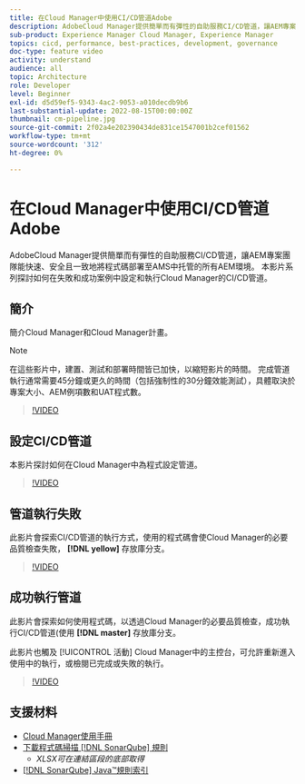 ```yaml
---
title: 在Cloud Manager中使用CI/CD管道Adobe
description: AdobeCloud Manager提供簡單而有彈性的自助服務CI/CD管道，讓AEM專案團隊能快速、安全且一致地將程式碼部署至AMS中托管的所有AEM環境。 本影片系列探討如何在失敗和成功案例中設定和執行Cloud Manager的CI/CD管道。
sub-product: Experience Manager Cloud Manager, Experience Manager
topics: cicd, performance, best-practices, development, governance
doc-type: feature video
activity: understand
audience: all
topic: Architecture
role: Developer
level: Beginner
exl-id: d5d59ef5-9343-4ac2-9053-a010decdb9b6
last-substantial-update: 2022-08-15T00:00:00Z
thumbnail: cm-pipeline.jpg
source-git-commit: 2f02a4e202390434de831ce1547001b2cef01562
workflow-type: tm+mt
source-wordcount: '312'
ht-degree: 0%

---
```


# 在Cloud Manager中使用CI/CD管道Adobe

AdobeCloud Manager提供簡單而有彈性的自助服務CI/CD管道，讓AEM專案團隊能快速、安全且一致地將程式碼部署至AMS中托管的所有AEM環境。 本影片系列探討如何在失敗和成功案例中設定和執行Cloud Manager的CI/CD管道。

## 簡介

簡介Cloud Manager和Cloud Manager計畫。

>[!NOTE]
>
>在這些影片中，建置、測試和部署時間皆已加快，以縮短影片的時間。 完成管道執行通常需要45分鐘或更久的時間（包括強制性的30分鐘效能測試），具體取決於專案大小、AEM例項數和UAT程式數。

>[!VIDEO](https://video.tv.adobe.com/v/23082/?quality=12&learn=on)

## 設定CI/CD管道

本影片探討如何在Cloud Manager中為程式設定管道。

>[!VIDEO](https://video.tv.adobe.com/v/23083/?quality=12&learn=on)

## 管道執行失敗

此影片會探索CI/CD管道的執行方式，使用的程式碼會使Cloud Manager的必要品質檢查失敗， **[!DNL yellow]** 存放庫分支。

>[!VIDEO](https://video.tv.adobe.com/v/23084/?quality=12&learn=on)

## 成功執行管道

此影片會探索如何使用程式碼，以透過Cloud Manager的必要品質檢查，成功執行CI/CD管道(使用 **[!DNL master]** 存放庫分支。

此影片也觸及 [!UICONTROL 活動] Cloud Manager中的主控台，可允許重新進入使用中的執行，或檢閱已完成或失敗的執行。

>[!VIDEO](https://video.tv.adobe.com/v/23085/?quality=12&learn=on)

## 支援材料

* [Cloud Manager使用手冊](https://experienceleague.adobe.com/docs/experience-manager-cloud-manager/content/introduction.html)
* [下載程式碼掃描 [!DNL SonarQube] 規則](https://experienceleague.adobe.com/docs/experience-manager-cloud-manager/content/using/code-quality-testing.html)
   * *XLSX可在連結區段的底部取得*
* [[!DNL SonarQube] Java™規則索引](https://rules.sonarsource.com/java/)
